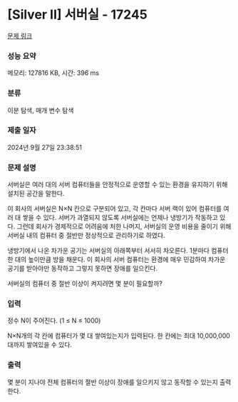 # [Silver II] 서버실 - 17245 

[문제 링크](https://www.acmicpc.net/problem/17245) 

### 성능 요약

메모리: 127816 KB, 시간: 396 ms

### 분류

이분 탐색, 매개 변수 탐색

### 제출 일자

2024년 9월 27일 23:38:51

### 문제 설명

<p>서버실은 여러 대의 서버 컴퓨터들을 안정적으로 운영할 수 있는 환경을 유지하기 위해 설치된 공간을 말한다.</p>

<p>이 회사의 서버실은 N×N 칸으로 구분되어 있고, 각 칸마다 서버 랙이 있어 컴퓨터를 여러 대 쌓을 수 있다. 서버가 과열되지 않도록 서버실에는 언제나 냉방기가 작동하고 있다. 그런데 회사가 경제적으로 어려움에 처한 나머지, 서버실의 운영 비용을 줄이기 위해 서버실 내의 컴퓨터 중 절반만 정상적으로 관리하기로 하였다.</p>

<p>냉방기에서 나온 차가운 공기는 서버실의 아래쪽부터 서서히 차오른다. 1분마다 컴퓨터 한 대의 높이만큼 방을 채운다. 이 회사의 서버 컴퓨터는 환경에 매우 민감하여 차가운 공기를 받아야만 동작하고 그렇지 못하면 장애를 일으킨다.</p>

<p>서버실의 컴퓨터 중 절반 이상이 켜지려면 몇 분이 필요할까?</p>

### 입력 

 <p>정수 N이 주어진다. (1 ≤ N ≤ 1000)</p>

<p>N×N개의 각 칸에 컴퓨터가 몇 대 쌓여있는지가 입력된다. 한 칸에는 최대 10,000,000대까지 쌓여있을 수 있다.</p>

### 출력 

 <p>몇 분이 지나야 전체 컴퓨터의 절반 이상이 장애를 일으키지 않고 동작할 수 있는지 출력한다.</p>


